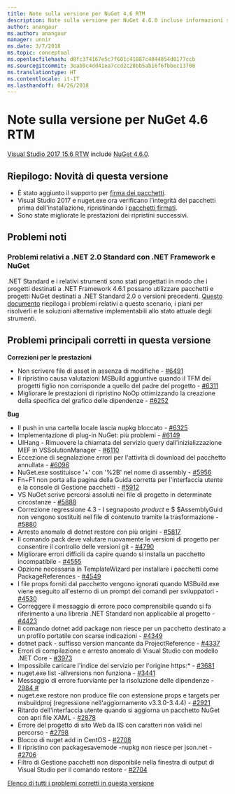 ```yaml
---
title: Note sulla versione per NuGet 4.6 RTM
description: Note sulla versione per NuGet 4.6.0 incluse informazioni su problemi noti, correzioni di bug e DCR.
author: anangaur
ms.author: anangaur
manager: unnir
ms.date: 3/7/2018
ms.topic: conceptual
ms.openlocfilehash: d8fc374167e5c7f601c41887c4844854d0177ccb
ms.sourcegitcommit: 3eab9c4dd41ea7ccd2c28bb5ab16f6fbbec13708
ms.translationtype: HT
ms.contentlocale: it-IT
ms.lasthandoff: 04/26/2018
---
```

# <a name="nuget-46-rtm-release-notes"></a>Note sulla versione per NuGet 4.6 RTM

[Visual Studio 2017 15.6 RTW](https://www.visualstudio.com/news/releasenotes/vs2017-relnotes) include [NuGet 4.6.0](https://dist.nuget.org/win-x86-commandline/v4.6.0/nuget.exe).

## <a name="summary-whats-new-in-this-release"></a>Riepilogo: Novità di questa versione
* È stato aggiunto il supporto per [firma dei pacchetti](https://docs.microsoft.com/en-us/nuget/create-packages/sign-a-package).  
* Visual Studio 2017 e nuget.exe ora verificano l'integrità dei pacchetti prima dell'installazione, ripristinando i [pacchetti firmati](https://docs.microsoft.com/en-us/nuget/reference/signed-packages-reference).
* Sono state migliorate le prestazioni dei ripristini successivi.

## <a name="known-issues"></a>Problemi noti
### <a name="issues-with-net-standard-20-with-net-framework--nuget"></a>Problemi relativi a .NET 2.0 Standard con .NET Framework e NuGet 

.NET Standard e i relativi strumenti sono stati progettati in modo che i progetti destinati a .NET Framework 4.6.1 possano utilizzare pacchetti e progetti NuGet destinati a .NET Standard 2.0 o versioni precedenti. [Questo documento](https://github.com/dotnet/standard/issues/481) riepiloga i problemi relativi a questo scenario, i piani per risolverli e le soluzioni alternative implementabili allo stato attuale degli strumenti.

## <a name="top-issues-fixed-in-this-release"></a>Problemi principali corretti in questa versione

**Correzioni per le prestazioni**
* Non scrivere file di asset in assenza di modifiche - [#6491](https://github.com/NuGet/Home/issues/6491)
* Il ripristino causa valutazioni MSBuild aggiuntive quando il TFM dei progetti figlio non corrisponde a quello del padre del progetto - [#6311](https://github.com/NuGet/Home/issues/6311)
* Migliorare le prestazioni di ripristino NoOp ottimizzando la creazione della specifica del grafico delle dipendenze - [#6252](https://github.com/NuGet/Home/issues/6252)

**Bug**
* Il push in una cartella locale lascia nupkg bloccato - [#6325](https://github.com/NuGet/Home/issues/6325)
* Implementazione di plug-in NuGet: più problemi - [#6149](https://github.com/NuGet/Home/issues/6149)
* UIHang - Rimuovere la chiamata del servizio query dall'inizializzazione MEF in VSSolutionManager - [#6110](https://github.com/NuGet/Home/issues/6110)
* Eccezione di segnalazione errori per l'attività di download del pacchetto annullata - [#6096](https://github.com/NuGet/Home/issues/6096)
* NuGet.exe sostituisce '+' con '%2B' nel nome di assembly - [#5956](https://github.com/NuGet/Home/issues/5956)
* Fn+F1 non porta alla pagina della Guida corretta per l'interfaccia utente e la console di Gestione pacchetti - [#5912](https://github.com/NuGet/Home/issues/5912)
* VS NuGet scrive percorsi assoluti nei file di progetto in determinate circostanze - [#5888](https://github.com/NuGet/Home/issues/5888)
* Correzione regressione 4.3 - I segnaposto $product$ e $ $AssemblyGuid non vengono sostituiti nel file di contenuto tramite la trasformazione - [#5880](https://github.com/NuGet/Home/issues/5880)
* Arresto anomalo di dotnet restore con più origini - [#5817](https://github.com/NuGet/Home/issues/5817)
* Il comando pack deve valutare nuovamente le versioni di progetto per consentire il controllo delle versioni git - [#4790](https://github.com/NuGet/Home/issues/4790)
* Migliorare errori difficili da capire quando si installa un pacchetto incompatibile - [#4555](https://github.com/NuGet/Home/issues/4555)
* Opzione necessaria in TemplateWizard per installare i pacchetti come PackageReferences - [#4549](https://github.com/NuGet/Home/issues/4549)
* I file props forniti dal pacchetto vengono ignorati quando MSBuild.exe viene eseguito all'esterno di un prompt dei comandi per sviluppatori - [#4530](https://github.com/NuGet/Home/issues/4530)
* Correggere il messaggio di errore poco comprensibile quando si fa riferimento a una libreria .NET Standard non applicabile al progetto - [#4423](https://github.com/NuGet/Home/issues/4423)
* Il comando dotnet add package non riesce per un pacchetto destinato a un profilo portatile con scarse indicazioni - [#4349](https://github.com/NuGet/Home/issues/4349)
* dotnet pack - suffisso version mancante da ProjectReference - [#4337](https://github.com/NuGet/Home/issues/4337)
* Errori di compilazione e arresto anomalo di Visual Studio con modello .NET Core - [#3973](https://github.com/NuGet/Home/issues/3973)
* Impossibile caricare l'indice del servizio per l'origine https:* - [#3681](https://github.com/NuGet/Home/issues/3681)
* nuget.exe list -allversions non funziona - [#3441](https://github.com/NuGet/Home/issues/3441)
* Messaggio di errore fuorviante per la risoluzione delle dipendenze - [2984 #](https://github.com/NuGet/Home/issues/2984)
* nuget.exe restore non produce file con estensione props e targets per msbuildproj (regressione nell'aggiornamento v3.3.0-3.4.4) - [#2921](https://github.com/NuGet/Home/issues/2921)
* Ritardo dell'interfaccia utente quando si aggiorna un pacchetto NuGet con apri file XAML - [#2878](https://github.com/NuGet/Home/issues/2878)
* Errore del progetto di sito Web da IIS con caratteri non validi nel percorso - [#2798](https://github.com/NuGet/Home/issues/2798)
* Blocco di nuget add in CentOS - [#2708](https://github.com/NuGet/Home/issues/2708)
* Il ripristino con packagesavemode -nupkg non riesce per json.net - [#2706](https://github.com/NuGet/Home/issues/2706)
* Filtro di Gestione pacchetti non disponibile nella finestra di output di Visual Studio per il comando restore - [#2704](https://github.com/NuGet/Home/issues/2704)


[Elenco di tutti i problemi corretti in questa versione](https://github.com/NuGet/Home/issues?q=is%3Aissue+is%3Aclosed+milestone%3A%224.6")
